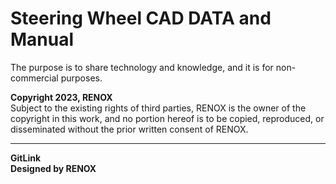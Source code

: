# Steering Wheel CAD DATA and Manual
The purpose is to share technology and knowledge, and it is for non-commercial purposes.

**Copyright 2023, RENOX**</br>
Subject to the existing rights of third parties, RENOX is the owner of the copyright in this work, and no portion hereof is to be copied, reproduced, or disseminated without the prior written consent of RENOX.

---
**GitLink**<br>
**Designed by RENOX**
